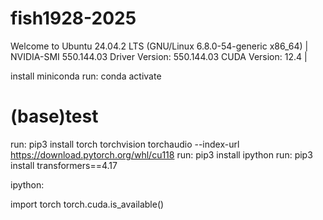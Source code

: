 # fish1928-2025
Welcome to Ubuntu 24.04.2 LTS (GNU/Linux 6.8.0-54-generic x86_64)
| NVIDIA-SMI 550.144.03             Driver Version: 550.144.03     CUDA Version: 12.4 |

install miniconda
run: conda activate
# (base)test
run: pip3 install torch torchvision torchaudio --index-url https://download.pytorch.org/whl/cu118
run: pip3 install ipython
run: pip3 install transformers==4.17

ipython:

import torch
torch.cuda.is_available()
